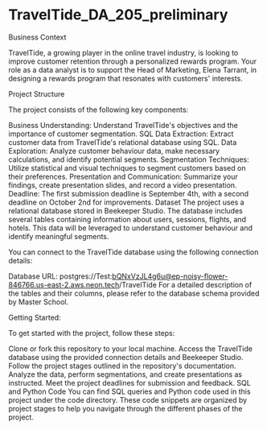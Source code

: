 # TravelTide_DA_205_preliminary
Business Context

TravelTide, a growing player in the online travel industry, is looking to improve customer retention through a personalized rewards program. Your role as a data analyst is to support the Head of Marketing, Elena Tarrant, in designing a rewards program that resonates with customers' interests.

Project Structure

The project consists of the following key components:

Business Understanding: Understand TravelTide's objectives and the importance of customer segmentation.
SQL Data Extraction: Extract customer data from TravelTide's relational database using SQL.
Data Exploration: Analyze customer behaviour data, make necessary calculations, and identify potential segments.
Segmentation Techniques: Utilize statistical and visual techniques to segment customers based on their preferences.
Presentation and Communication: Summarize your findings, create presentation slides, and record a video presentation.
Deadline: The first submission deadline is September 4th, with a second deadline on October 2nd for improvements.
Dataset
The project uses a relational database stored in Beekeeper Studio. The database includes several tables containing information about users, sessions, flights, and hotels. This data will be leveraged to understand customer behaviour and identify meaningful segments.

You can connect to the TravelTide database using the following connection details:

Database URL: postgres://Test:bQNxVzJL4g6u@ep-noisy-flower-846766.us-east-2.aws.neon.tech/TravelTide
For a detailed description of the tables and their columns, please refer to the database schema provided by Master School.

Getting Started:

To get started with the project, follow these steps:

Clone or fork this repository to your local machine.
Access the TravelTide database using the provided connection details and Beekeeper Studio.
Follow the project stages outlined in the repository's documentation.
Analyze the data, perform segmentations, and create presentations as instructed.
Meet the project deadlines for submission and feedback.
SQL and Python Code
You can find SQL queries and Python code used in this project under the code directory. These code snippets are organized by project stages to help you navigate through the different phases of the project.
